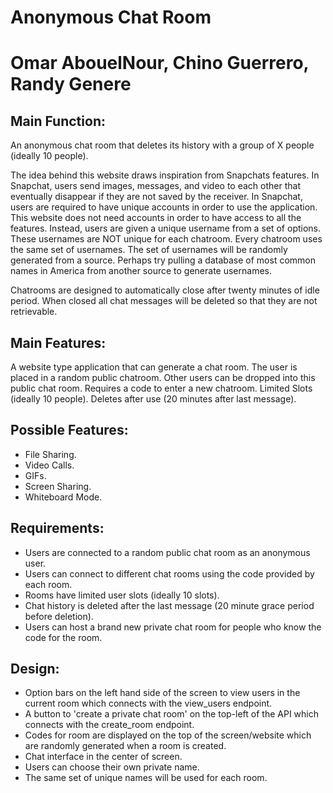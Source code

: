 
# Anonymous Chat Room
# Omar AbouelNour, Chino Guerrero, Randy Genere

## Main Function:

An anonymous chat room that deletes its history with a group of X people
(ideally 10 people).

The idea behind this website draws inspiration from Snapchats features. In Snapchat, users send images, messages, 
and video to each other that eventually disappear if they are not saved by the receiver. In Snapchat, users are
required to have unique accounts in order to use the application. This website does not need accounts in order
to have access to all the features. Instead, users are given a unique username from a set of options. These
usernames are NOT unique for each chatroom. Every chatroom uses the same set of usernames. The set of usernames
will be randomly generated from a source. Perhaps try pulling a database of most common names in America from 
another source to generate usernames.

Chatrooms are designed to automatically close after twenty minutes of idle period. When closed all chat messages
will be deleted so that they are not retrievable.

## Main Features:

A website type application that can generate a chat room.
The user is placed in a random public chatroom.
Other users can be dropped into this public chat room.
Requires a code to enter a new chatroom.
Limited Slots (ideally 10 people).
Deletes after use (20 minutes after last message).

## Possible Features:

- File Sharing.
- Video Calls.
- GIFs.
- Screen Sharing.
- Whiteboard Mode.

## Requirements:

- Users are connected to a random public chat room as an anonymous user.
- Users can connect to different chat rooms using the code provided by each room.
- Rooms have limited user slots (ideally 10 slots).
- Chat history is deleted after the last message (20 minute grace period before deletion).
- Users can host a brand new private chat room for people who know the code for the room.

## Design:


- Option bars on the left hand side of the screen to view users in the current room which connects with the view_users endpoint.
- A button to 'create a private chat room' on the top-left of the API which connects with the create_room endpoint.
- Codes for room are displayed on the top of the screen/website which are randomly generated when a room is created.
- Chat interface in the center of screen.
- Users can choose their own private name.
- The same set of unique names will be used for each room.

